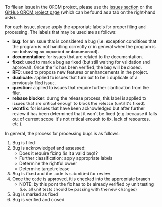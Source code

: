 To file an issue in the ORCM project, please use the [issues section](https://github.com/open-mpi/orcm/issues) on the [GitHub ORCM project page](https://github.com/open-mpi/orcm) (which can be found as a tab on the right-hand side).

For each issue, please apply the approriate labels for proper filing and processing.  The labels that may be used are as follows:

* **bug**: for an issue that is considered a bug (i.e. exception conditions that the program is not handling correctly or in general when the program is not behaving as expected or documented).
* **documentation**: for issues that are related to the documentation.
* **fixed**: used to mark a bug as fixed (but still waiting for validation and approval).  Once the fix has been verified, the bug will be closed.
* **RFC**: used to propose new features or enhancements in the project.
* **duplicate**: applied to issues that turn out to be a duplicate of a previously filed issue.
* **question**: applied to issues that require further clarification from the filer.
* **release blocker**: during the release process, this label is applied to issues that are critical enough to block the release (until it's fixed).
* **wontfix**: for issues that have been acknowledged but after further review it has been determined that it won't be fixed (e.g. because it falls out of current scope, it's not critical enough to fix, lack of resources, etc.).

In general, the process for processing bugs is as follows:

1. Bug is filed
2. Bug is acknowledged and assessed:
    * Does it require fixing (is it a valid bug)?
    * Further classification: apply appropriate labels
    * Determine the rightful owner
    * Determine target release
3. Bug is fixed and the code is submitted for review
4. Once the code is approved, it is checked into the appropriate branch
    * NOTE: by this point the fix has to be already verified by unit testing (i.e. all unit tests should be passing with the new changes)
5. Bug is marked as fixed
6. Bug is verified and closed
